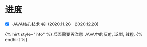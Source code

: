 # 进度

* [x] JAVA核心技术 卷I \(2020.11.26 - 2020.12.28\)

{% hint style="info" %}
后面需要再注意 JAVA中的反射, 泛型, 线程.
{% endhint %}

### 



